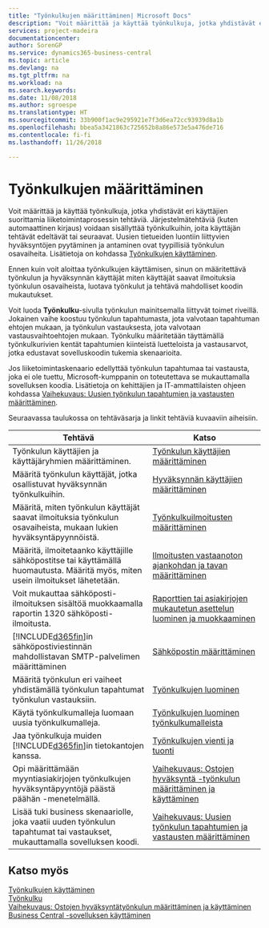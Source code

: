 ```yaml
---
title: "Työnkulkujen määrittäminen| Microsoft Docs"
description: "Voit määrittää ja käyttää työnkulkuja, jotka yhdistävät eri käyttäjien suorittamista liiketoimintaprosessin tehtäviä. Järjestelmätehtäviä (kuten automaattinen kirjaus) voidaan sisällyttää työnkulkuihin, joita käyttäjän tehtävät edeltävät tai seuraavat. Uusien tietueiden luontiin liittyvien hyväksyntöjen pyytäminen ja antaminen ovat tyypillisiä työnkulun osavaiheita."
services: project-madeira
documentationcenter: 
author: SorenGP
ms.service: dynamics365-business-central
ms.topic: article
ms.devlang: na
ms.tgt_pltfrm: na
ms.workload: na
ms.search.keywords: 
ms.date: 11/08/2018
ms.author: sgroespe
ms.translationtype: HT
ms.sourcegitcommit: 33b900f1ac9e295921e7f3d6ea72cc93939d8a1b
ms.openlocfilehash: bbea5a3421863c725652b8a86e573e5a476de716
ms.contentlocale: fi-fi
ms.lasthandoff: 11/26/2018

---
```

# <a name="setting-up-workflows"></a>Työnkulkujen määrittäminen
Voit määrittää ja käyttää työnkulkuja, jotka yhdistävät eri käyttäjien suorittamia liiketoimintaprosessin tehtäviä. Järjestelmätehtäviä (kuten automaattinen kirjaus) voidaan sisällyttää työnkulkuihin, joita käyttäjän tehtävät edeltävät tai seuraavat. Uusien tietueiden luontiin liittyvien hyväksyntöjen pyytäminen ja antaminen ovat tyypillisiä työnkulun osavaiheita. Lisätietoja on kohdassa [Työnkulkujen käyttäminen](across-use-workflows.md).  

 Ennen kuin voit aloittaa työnkulkujen käyttämisen, sinun on määritettävä työnkulun ja hyväksynnän käyttäjät miten käyttäjät saavat ilmoituksia työnkulun osavaiheista, luotava työnkulut ja tehtävä mahdolliset koodin mukautukset.  

 Voit luoda **Työnkulku**-sivulla työnkulun mainitsemalla liittyvät toimet riveillä. Jokainen vaihe koostuu työnkulun tapahtumasta, jota valvotaan tapahtuman ehtojen mukaan, ja työnkulun vastauksesta, jota valvotaan vastausvaihtoehtojen mukaan. Työnkulku määritetään täyttämällä työnkulkurivien kentät tapahtumien kiinteistä luetteloista ja vastausarvot, jotka edustavat sovelluskoodin tukemia skenaarioita.  

 Jos liiketoimintaskenaario edellyttää työnkulun tapahtumaa tai vastausta, joka ei ole tuettu, Microsoft-kumppanin on toteutettava se mukauttamalla sovelluksen koodia. Lisätietoja on kehittäjien ja IT-ammattilaisten ohjeen kohdassa [Vaihekuvaus: Uusien työnkulun tapahtumien ja vastausten määrittäminen](/dynamics-nav/Walkthrough--Implementing-New-Workflow-Events-and-Responses).

 Seuraavassa taulukossa on tehtäväsarja ja linkit tehtäviä kuvaaviin aiheisiin.  

|**Tehtävä**|**Katso**|  
|------------|-------------|  
|Työnkulun käyttäjien ja käyttäjäryhmien määrittäminen.|[Työnkulun käyttäjien määrittäminen](across-how-to-set-up-workflow-users.md)|  
|Määritä työnkulun käyttäjät, jotka osallistuvat hyväksynnän työnkulkuihin.|[Hyväksynnän käyttäjien määrittäminen](across-how-to-set-up-approval-users.md)|  
|Määritä, miten työnkulun käyttäjät saavat ilmoituksia työnkulun osavaiheista, mukaan lukien hyväksyntäpyynnöistä.|[Työnkulkuilmoitusten määrittäminen](across-setting-up-workflow-notifications.md)|  
|Määritä, ilmoitetaanko käyttäjille sähköpostitse tai käyttämällä huomautusta. Määritä myös, miten usein ilmoitukset lähetetään.|[Ilmoitusten vastaanoton ajankohdan ja tavan määrittäminen](across-how-to-specify-when-and-how-to-receive-notifications.md)|  
|Voit mukauttaa sähköposti-ilmoituksen sisältöä muokkaamalla raportin 1320 sähköposti-ilmoitusta.|[Raporttien tai asiakirjojen mukautetun asettelun luominen ja muokkaaminen](ui-how-create-custom-report-layout.md)|  
|[!INCLUDE[d365fin](includes/d365fin_md.md)]in sähköpostiviestinnän mahdollistavan SMTP-palvelimen määrittäminen|[Sähköpostin määrittäminen](admin-how-setup-email.md)|
|Määritä työnkulun eri vaiheet yhdistämällä työnkulun tapahtumat työnkulun vastauksiin.|[Työnkulkujen luominen](across-how-to-create-workflows.md)|  
|Käytä työnkulkumalleja luomaan uusia työnkulkumalleja.|[Työnkulkujen luominen työnkulkumalleista](across-how-to-create-workflows-from-workflow-templates.md)|  
|Jaa työnkulkuja muiden [!INCLUDE[d365fin](includes/d365fin_md.md)]in tietokantojen kanssa.|[Työnkulkujen vienti ja tuonti](across-how-to-export-and-import-workflows.md)|  
|Opi määrittämään myyntiasiakirjojen työnkulkujen hyväksyntäpyyntöjä päästä päähän -menetelmällä.|[Vaihekuvaus: Ostojen hyväksyntä -työnkulun määrittäminen ja käyttäminen](walkthrough-setting-up-and-using-a-purchase-approval-workflow.md)|  
|Lisää tuki business skenaariolle, joka vaatii uuden työnkulun tapahtumat tai vastaukset, mukauttamalla sovelluksen koodi.|[Vaihekuvaus: Uusien työnkulun tapahtumien ja vastausten määrittäminen](/dynamics-nav/Walkthrough--Implementing-New-Workflow-Events-and-Responses)|  

## <a name="see-also"></a>Katso myös  
 [Työnkulkujen käyttäminen](across-use-workflows.md)   
 [Työnkulku](across-workflow.md)   
 [Vaihekuvaus: Ostojen hyväksyntätyönkulun määrittäminen ja käyttäminen](walkthrough-setting-up-and-using-a-purchase-approval-workflow.md)  
 [Business Central -sovelluksen käyttäminen](ui-work-product.md)

